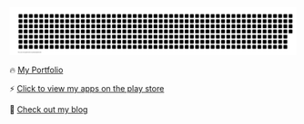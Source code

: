 ![gitartwork](gitartwork.svg)

🔥 [My Portfolio](https://portfolio-maxotuteye.vercel.app/)

⚡ [Click to view my apps on the play store](https://play.google.com/store/apps/developer?id=Max+Otuteye)

🎲 [Check out my blog](https://pyro-blog.vercel.app)
<!--
**maxotuteye/maxotuteye** is a ✨ _special_ ✨ repository because its `README.md` (this file) appears on your GitHub profile.

Here are some ideas to get you started:

- 🔭 I’m currently working on ...
- 🌱 I’m currently learning ...
- 👯 I’m looking to collaborate on ...
- 🤔 I’m looking for help with ...
- 💬 Ask me about ...
- 📫 How to reach me: ...
- 😄 Pronouns: ...
- ⚡ Fun fact: ...
-->

